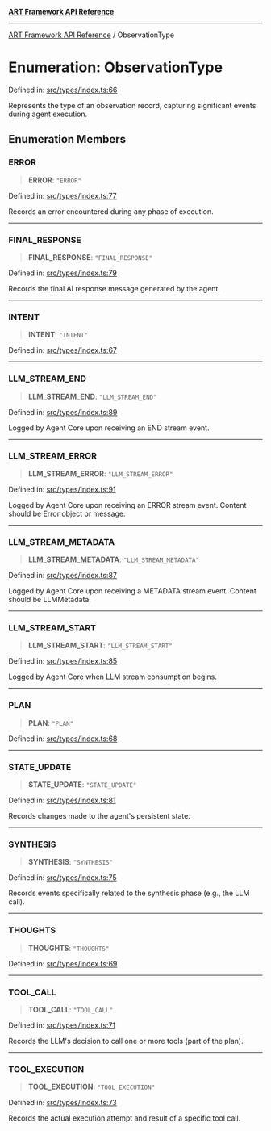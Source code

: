[**ART Framework API Reference**](../README.md)

***

[ART Framework API Reference](../README.md) / ObservationType

# Enumeration: ObservationType

Defined in: [src/types/index.ts:66](https://github.com/hashangit/ART/blob/13d06b82b833201787abcae252aaec8212ec73f7/src/types/index.ts#L66)

Represents the type of an observation record, capturing significant events during agent execution.

## Enumeration Members

### ERROR

> **ERROR**: `"ERROR"`

Defined in: [src/types/index.ts:77](https://github.com/hashangit/ART/blob/13d06b82b833201787abcae252aaec8212ec73f7/src/types/index.ts#L77)

Records an error encountered during any phase of execution.

***

### FINAL\_RESPONSE

> **FINAL\_RESPONSE**: `"FINAL_RESPONSE"`

Defined in: [src/types/index.ts:79](https://github.com/hashangit/ART/blob/13d06b82b833201787abcae252aaec8212ec73f7/src/types/index.ts#L79)

Records the final AI response message generated by the agent.

***

### INTENT

> **INTENT**: `"INTENT"`

Defined in: [src/types/index.ts:67](https://github.com/hashangit/ART/blob/13d06b82b833201787abcae252aaec8212ec73f7/src/types/index.ts#L67)

***

### LLM\_STREAM\_END

> **LLM\_STREAM\_END**: `"LLM_STREAM_END"`

Defined in: [src/types/index.ts:89](https://github.com/hashangit/ART/blob/13d06b82b833201787abcae252aaec8212ec73f7/src/types/index.ts#L89)

Logged by Agent Core upon receiving an END stream event.

***

### LLM\_STREAM\_ERROR

> **LLM\_STREAM\_ERROR**: `"LLM_STREAM_ERROR"`

Defined in: [src/types/index.ts:91](https://github.com/hashangit/ART/blob/13d06b82b833201787abcae252aaec8212ec73f7/src/types/index.ts#L91)

Logged by Agent Core upon receiving an ERROR stream event. Content should be Error object or message.

***

### LLM\_STREAM\_METADATA

> **LLM\_STREAM\_METADATA**: `"LLM_STREAM_METADATA"`

Defined in: [src/types/index.ts:87](https://github.com/hashangit/ART/blob/13d06b82b833201787abcae252aaec8212ec73f7/src/types/index.ts#L87)

Logged by Agent Core upon receiving a METADATA stream event. Content should be LLMMetadata.

***

### LLM\_STREAM\_START

> **LLM\_STREAM\_START**: `"LLM_STREAM_START"`

Defined in: [src/types/index.ts:85](https://github.com/hashangit/ART/blob/13d06b82b833201787abcae252aaec8212ec73f7/src/types/index.ts#L85)

Logged by Agent Core when LLM stream consumption begins.

***

### PLAN

> **PLAN**: `"PLAN"`

Defined in: [src/types/index.ts:68](https://github.com/hashangit/ART/blob/13d06b82b833201787abcae252aaec8212ec73f7/src/types/index.ts#L68)

***

### STATE\_UPDATE

> **STATE\_UPDATE**: `"STATE_UPDATE"`

Defined in: [src/types/index.ts:81](https://github.com/hashangit/ART/blob/13d06b82b833201787abcae252aaec8212ec73f7/src/types/index.ts#L81)

Records changes made to the agent's persistent state.

***

### SYNTHESIS

> **SYNTHESIS**: `"SYNTHESIS"`

Defined in: [src/types/index.ts:75](https://github.com/hashangit/ART/blob/13d06b82b833201787abcae252aaec8212ec73f7/src/types/index.ts#L75)

Records events specifically related to the synthesis phase (e.g., the LLM call).

***

### THOUGHTS

> **THOUGHTS**: `"THOUGHTS"`

Defined in: [src/types/index.ts:69](https://github.com/hashangit/ART/blob/13d06b82b833201787abcae252aaec8212ec73f7/src/types/index.ts#L69)

***

### TOOL\_CALL

> **TOOL\_CALL**: `"TOOL_CALL"`

Defined in: [src/types/index.ts:71](https://github.com/hashangit/ART/blob/13d06b82b833201787abcae252aaec8212ec73f7/src/types/index.ts#L71)

Records the LLM's decision to call one or more tools (part of the plan).

***

### TOOL\_EXECUTION

> **TOOL\_EXECUTION**: `"TOOL_EXECUTION"`

Defined in: [src/types/index.ts:73](https://github.com/hashangit/ART/blob/13d06b82b833201787abcae252aaec8212ec73f7/src/types/index.ts#L73)

Records the actual execution attempt and result of a specific tool call.
